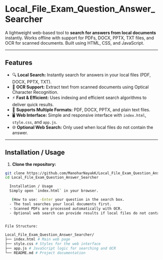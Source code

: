 # Local_File_Exam_Question_Answer_Searcher

A lightweight web-based tool to **search for answers from local documents** instantly. Works offline with support for PDFs, DOCX, PPTX, TXT files, and OCR for scanned documents. Built using HTML, CSS, and JavaScript.

---

## Features

- 🔍 **Local Search:** Instantly search for answers in your local files (PDF, DOCX, PPTX, TXT).  
- 📝 **OCR Support:** Extract text from scanned documents using Optical Character Recognition.  
- ⚡ **Fast & Efficient:** Uses indexing and efficient search algorithms to deliver quick results.  
- 📄 **Supports Multiple Formats:** PDF, DOCX, PPTX, and plain text files.  
- 🖥️ **Web Interface:** Simple and responsive interface with `index.html`, `style.css`, and `app.js`.  
- 🌐 **Optional Web Search:** Only used when local files do not contain the answer.  

---

## Installation / Usage

1. **Clone the repository:**
```bash
git clone https://github.com/ManoharNayakK/Local_File_Exam_Question_Answer_Searcher/
cd Local_File_Exam_Question_Answer_Searcher

  Installation / Usage
  Simply open `index.html` in your browser.

   (How to use: -Enter your question in the search box.  
  - The tool searches your local documents first.  
  - Scanned PDFs are processed automatically with OCR.  
  - Optional web search can provide results if local files do not contain an answer.)


File Structure:

Local_File_Exam_Question_Answer_Searcher/
├── index.html # Main web page
├── style.css # Styles for the web interface
├── app.js # JavaScript logic for searching and OCR
└── README.md # Project documentation
